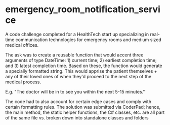 # emergency_room_notification_service

A code challenge completed for a HealthTech start up specializing in real-time communication technologies for emergency rooms and medium sized medical offices. 

The ask was to create a reusable function that would accent three arguments of type DateTime: 1) current time; 2) earliest completion time; and 3) latest completion time. Based on these, the function would generate a specially formatted string. This would apprise the patient themselves + any of their loved ones of when they'd proceed to the next step of the medical process.

E.g. "The doctor will be in to see you within the next 5-15 minutes."

The code had to also account for certain edge cases and comply with certain formatting rules. The solution was submitted via CoderPad; hence, the main method, the static helper functions, the C# classes, etc. are all part of the same file vs. broken down into standalone classes and folders
